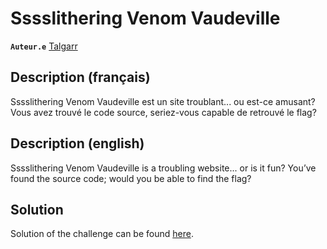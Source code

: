 # Sssslithering Venom Vaudeville

**`Auteur.e`** [Talgarr](https://github.com/Talgarr)

## Description (français)

Sssslithering Venom Vaudeville est un site troublant... ou est-ce amusant? Vous avez trouvé le code source, seriez-vous capable de retrouvé le flag?

## Description (english)

Sssslithering Venom Vaudeville is a troubling website... or is it fun? You’ve found the source code; would you be able to find the flag?

## Solution

Solution of the challenge can be found [here](solution/).

